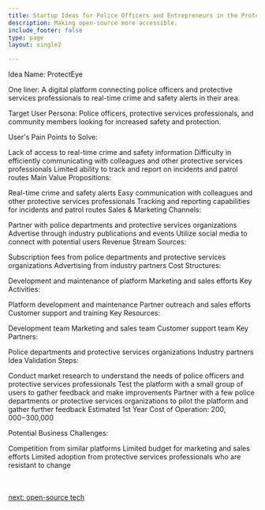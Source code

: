 ```yaml
---
title: Startup Ideas for Police Officers and Entrepreneurs in the Protective Services  Industry
description: Making open-source more accessible.
include_footer: false
type: page
layout: single2

---
```


<p>
Idea Name: ProtectEye

One liner: A digital platform connecting police officers and protective services professionals to real-time crime and safety alerts in their area.

Target User Persona: Police officers, protective services professionals, and community members looking for increased safety and protection.

User's Pain Points to Solve:

Lack of access to real-time crime and safety information
Difficulty in efficiently communicating with colleagues and other protective services professionals
Limited ability to track and report on incidents and patrol routes
Main Value Propositions:

Real-time crime and safety alerts
Easy communication with colleagues and other protective services professionals
Tracking and reporting capabilities for incidents and patrol routes
Sales & Marketing Channels:

Partner with police departments and protective services organizations
Advertise through industry publications and events
Utilize social media to connect with potential users
Revenue Stream Sources:

Subscription fees from police departments and protective services organizations
Advertising from industry partners
Cost Structures:

Development and maintenance of platform
Marketing and sales efforts
Key Activities:

Platform development and maintenance
Partner outreach and sales efforts
Customer support and training
Key Resources:

Development team
Marketing and sales team
Customer support team
Key Partners:

Police departments and protective services organizations
Industry partners
Idea Validation Steps:

Conduct market research to understand the needs of police officers and protective services professionals
Test the platform with a small group of users to gather feedback and make improvements
Partner with a few police departments or protective services organizations to pilot the platform and gather further feedback
Estimated 1st Year Cost of Operation: $200,000-$300,000

Potential Business Challenges:

Competition from similar platforms
Limited budget for marketing and sales efforts
Limited adoption from protective services professionals who are resistant to change

<br>
<br>
<a href="https://workdojos.com/lawenforcement/tech">next: open-source tech</a>
</p>